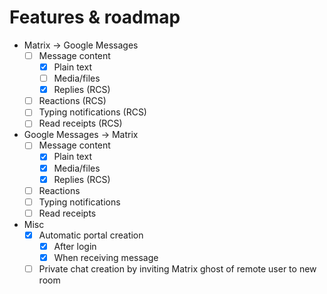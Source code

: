 # Features & roadmap
* Matrix → Google Messages
  * [ ] Message content
    * [x] Plain text
    * [ ] Media/files
    * [x] Replies (RCS)
  * [ ] Reactions (RCS)
  * [ ] Typing notifications (RCS)
  * [ ] Read receipts (RCS)
* Google Messages → Matrix
  * [ ] Message content
    * [x] Plain text
    * [x] Media/files
    * [x] Replies (RCS)
  * [ ] Reactions
  * [ ] Typing notifications
  * [ ] Read receipts
* Misc
  * [x] Automatic portal creation
    * [x] After login
    * [x] When receiving message
  * [ ] Private chat creation by inviting Matrix ghost of remote user to new room
